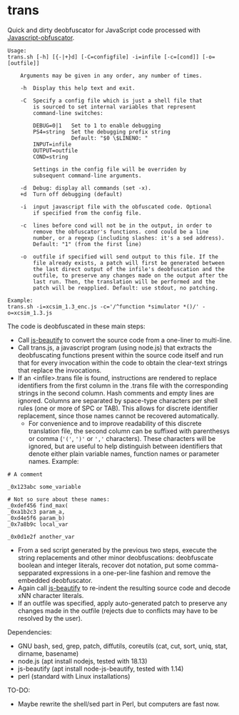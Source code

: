 # trans

Quick and dirty deobfuscator for JavaScript code processed with [Javascript-obfuscator](https://github.com/javascript-obfuscator/javascript-obfuscator).

```
Usage:
trans.sh [-h] [{-|+}d] [-C=configfile] -i=infile [-c=[cond]] [-o=[outfile]]

    Arguments may be given in any order, any number of times.

    -h  Display this help text and exit.

    -C  Specify a config file which is just a shell file that
        is sourced to set internal variables that represent
        command-line switches:

        DEBUG=0|1   Set to 1 to enable debugging
        PS4=string  Set the debugging prefix string
                    Default: "$0 \$LINENO: "
        INPUT=infile
        OUTPUT=outfile
        COND=string

        Settings in the config file will be overriden by
        subsequent command-line arguments.

    -d  Debug: display all commands (set -x).
    +d  Turn off debugging (default)

    -i  input javascript file with the obfuscated code. Optional
        if specified from the config file.

    -c  lines before cond will not be in the output, in order to
        remove the obfuscator's functions. cond could be a line
        number, or a regexp (including slashes: it's a sed address).
        Default: "1" (from the first line)

    -o  outfile if specified will send output to this file. If the
        file already exists, a patch will first be generated between
        the last direct output of the infile's deobfuscation and the
        outfile, to preserve any changes made on the output after the
        last run. Then, the translation will be performed and the
        patch will be reapplied. Default: use stdout, no patching.

Example:
trans.sh -i=xcsim_1.3_enc.js -c='/^function *simulator *()/' -o=xcsim_1.3.js
```

The code is deobfuscated in these main steps:

- Call [js-beautify](https://github.com/beautify-web/js-beautify) to
  convert the source code from a one-liner to multi-line.
- Call trans.js, a javascript program (using node.js) that extracts
  the deobfuscating functions present within the source code itself
  and run that for every invocation within the code to obtain the
  clear-text strings that replace the invocations.
- If an &lt;infile&gt;.trans file is found, instructions are rendered
  to replace identifiers from the first column in the .trans file with
  the corresponding strings in the second column.  Hash comments and
  empty lines are ignored. Columns are separated by space-type
  characters per shell rules (one or more of SPC or TAB). This allows
  for discrete identifier replacement, since those names cannot be
  recovered automatically.
  - For convenience and to improve readability of this discrete
    translation file, the second column can be suffixed with
    parenthesys or comma (`'('`, `')'` or `','` characters). These
    characters will be ignored, but are useful to help distinguish
    between identifiers that denote either plain variable names,
    function names or parameter names. Example:

```
# A comment

_0x123abc some_variable

# Not so sure about these names:
_0xdef456 find_max(
_0xa1b2c3 param_a,
_0xd4e5f6 param_b)
_0x7a8b9c local_var

_0x0d1e2f another_var
```

- From a sed script generated by the previous two steps, execute the
  string replacements and other minor deobfuscations: deobfuscate boolean
  and integer literals, recover dot notation, put some
  comma-sepparated expressions in a one-per-line fashion and remove
  the embedded deobfuscator.
- Again call [js-beautify](https://github.com/beautify-web/js-beautify) to
  re-indent the resulting source code and decode xNN character literals.
- If an outfile was specified, apply auto-generated patch to preserve any
  changes made in the outfile (rejects due to conflicts may have to be
  resolved by the user).

Dependencies: 

- GNU bash, sed, grep, patch, diffutils, coreutils (cat, cut, sort, uniq, stat, dirname, basename)
- node.js (apt install nodejs, tested with 18.13)
- js-beautify (apt install node-js-beautify, tested with 1.14)
- perl (standard with Linux installations)

TO-DO:

- Maybe rewrite the shell/sed part in Perl, but computers are fast now.
